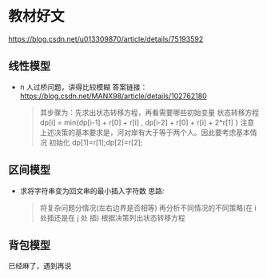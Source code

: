 # 教材好文

<https://blog.csdn.net/u013309870/article/details/75193592>

## 线性模型

- n 人过桥问题，讲得比较模糊
  答案链接：<https://blog.csdn.net/MANX98/article/details/102762180>

  > 其步骤为：先求出状态转移方程，再看需要哪些初始变量
  > 状态转移方程 dp[i] = min{dp[i-1] + r[0] + r[i] , dp[i-2] + r[0] + r[i] + 2\*r[1] }
  > 注意上述决策的基本要求是，河对岸有大于等于两个人。因此要考虑基本情况
  > 初始化 dp[1]=r[1];dp[2]=r[2];

## 区间模型

- 求将字符串变为回文串的最小插入字符数
  思路:
  > 将复杂问题分情况(左右边界是否相等)
  > 再分析不同情况的不同策略(在 i 处插还是在 j 处 插)
  > 根据决策列出状态转移方程

## 背包模型

已经麻了，遇到再说

